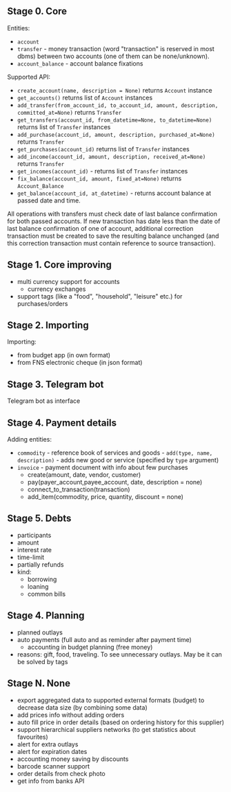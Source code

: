 Stage 0. Core
-------------

Entities:
- `account`
- `transfer` - money transaction (word "transaction" is reserved in most dbms) between two accounts (one of them can be none/unknown).
- `account_balance` - account balance fixations


Supported API:

- `create_account(name, description = None)` returns `Account` instance
- `get_accounts()` returns list of `Account` instances
- `add_transfer(from_account_id, to_account_id, amount, description, committed_at=None)` returns `Transfer`
- `get_transfers(account_id, from_datetime=None, to_datetime=None)` returns list of `Transfer` instances
- `add_purchase(account_id, amount, description, purchased_at=None)` returns `Transfer`
- `get_purchases(account_id)` returns list of `Transfer` instances
- `add_income(account_id, amount, description, received_at=None)` returns `Transfer`
- `get_incomes(account_id)` - returns list of `Transfer` instances
- `fix_balance(account_id, amount, fixed_at=None)` returns `Account_Balance`
- `get_balance(account_id, at_datetime)` - returns account balance at passed date and time.


All operations with transfers must check date of last balance confirmation for both passed accounts.
If new transaction has date less than the date of last balance confirmation of one of account, additional correction transaction must be created to save the resulting balance unchanged (and this correction transaction must contain reference to source transaction). 



Stage 1. Core improving
-----------------------

- multi currency support for accounts
	- currency exchanges
- support tags (like a "food", "household", "leisure" etc.) for purchases/orders



Stage 2. Importing
------------------

Importing:

- from budget app (in own format)
- from FNS electronic cheque (in json format)



Stage 3. Telegram bot
---------------------

Telegram bot as interface



Stage 4. Payment details
------------------------

Adding entities:

- `commodity` - reference book of services and goods	- `add(type, name, description)` - adds new good or service (specified by `type` argument)
- `invoice` - payment document with info about few purchases 
	- create(amount, date, vendor, customer)
	- pay(payer_account,payee_account, date, description = none)
	- connect_to_transaction(transaction)
	- add_item(commodity, price, quantity, discount = none)



Stage 5. Debts
--------------

- participants
- amount
- interest rate
- time-limit
- partially refunds
- kind:
	- borrowing
	- loaning
	- common bills 
	


Stage 4. Planning
-----------------

- planned outlays
- auto payments (full auto and as reminder after payment time)
	- accounting in budget planning (free money)
- reasons: gift, food, traveling. To see unnecessary outlays. May be it can be solved by tags



Stage N. None
-------------

- export aggregated data to supported external formats (budget) to decrease data size (by combining some data)
- add prices info without adding orders
- auto fill price in order details (based on ordering history for this supplier)
- support hierarchical suppliers networks (to get statistics about favourites)
- alert for extra outlays
- alert for expiration dates
- accounting money saving by discounts 
- barcode scanner support
- order details from check photo
- get info from banks API


